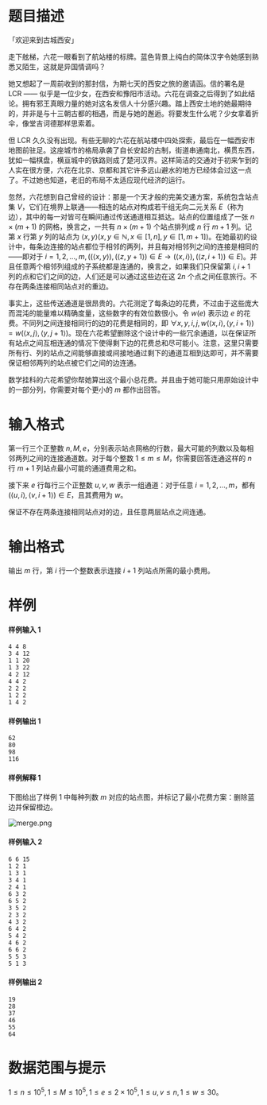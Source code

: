 
# 题目描述

「欢迎来到古城西安」

走下舷梯，六花一眼看到了航站楼的标牌。蓝色背景上纯白的简体汉字令她感到熟悉又陌生，这就是异国情调吗？

她又想起了一周前收到的那封信，为期七天的西安之旅的邀请函。信的署名是 LCR —— 似乎是一位少女，在西安和豫阳市活动。六花在调查之后得到了如此结论。拥有邪王真眼力量的她对这名发信人十分感兴趣。踏上西安土地的她最期待的，并非是与十三朝古都的相遇，而是与她的邂逅。将要发生什么呢？少女拿着折伞，像堂吉诃德那样思索着。

但 LCR 久久没有出现。有些无聊的六花在航站楼中四处探索，最后在一幅西安市地图前驻足。这座城市的格局承袭了自长安起的古制，街道串通南北，横贯东西，犹如一幅棋盘，横亘城中的铁路则成了楚河汉界。这样简洁的交通对于初来乍到的人实在很方便，六花在北京、京都和其它许多远山避水的地方已经体会过这一点了。不过她也知道，老旧的布局不太适应现代经济的运行。

忽然，六花想到自己曾经的设计：那是一个天才般的完美交通方案，系统包含站点集 $V$，它们在境界上联通——相连的站点对构成若干组无向二元关系 $E$（称为边），其中的每一对皆可在瞬间通过传送通道相互抵达。站点的位置组成了一张 $n\times (m+1)$ 的网格，换言之，一共有 $n\times (m+1)$ 个站点排列成 $n$ 行 $m+1$ 列。记第 $x$ 行第 $y$ 列的站点为 $\langle x,y \rangle (x, y\in \mathbb{N}, x\in [1,n], y\in [1,m+1])$。在她最初的设计中，每条边连接的站点都位于相邻的两列，并且每对相邻列之间的连接是相同的——即对于 $i = 1, 2, \dots , m,((\langle x, y\rangle), (\langle z, y+1 \rangle) \in E \rightarrow (\langle x, i\rangle), (\langle z, i+1 \rangle)\in E)$。并且任意两个相邻列组成的子系统都是连通的，换言之，如果我们只保留第 $i,i+1$ 列的点和它们之间的边，人们还是可以通过这些边在这 $2n$ 个点之间任意旅行。不存在两条连接相同站点对的重边。

事实上，这些传送通道是很昂贵的。六花测定了每条边的花费，不过由于这些庞大而混沌的能量难以精确度量，这些数字的有效位数很小。令 $w(e)$ 表示边 $e$ 的花费。不同列之间连接相同行的边的花费是相同的，即 $\forall x,y,i,j , w(\langle x, i \rangle, \langle y, i + 1 \rangle) = w(\langle x, j \rangle, \langle y, j + 1 \rangle)$。现在六花希望删除这个设计中的一些冗余通道，以在保证所有站点之间互相连通的情况下使得剩下边的花费总和尽可能小。注意，这里只需要所有行、列的站点之间能够直接或间接地通过剩下的通道互相到达即可，并不需要保证相邻两列的站点被它们之间的边连通。

数学挂科的六花希望你帮她算出这个最小总花费。并且由于她可能只用原始设计中的一部分列，你需要对每个更小的 $m$ 都作出回答。

# 输入格式

第一行三个正整数 $n,M,e$，分别表示站点网格的行数，最大可能的列数以及每相邻两列之间的连接通道数。对于每个整数 $1\le m\le M$，你需要回答连通这样的 $n$ 行 $m+1$ 列站点最小可能的通道费用之和。

接下来 $e$ 行每行三个正整数 $u,v,w$ 表示一组通道：对于任意 $i = 1, 2, \dots , m$，都有 $(\langle u, i \rangle , \langle v, i+1 \rangle) \in E$，且其费用为 $w$。

保证不存在两条连接相同站点对的边，且任意两层站点之间连通。

# 输出格式

输出 $m$ 行，第 $i$ 行一个整数表示连接 $i+1$ 列站点所需的最小费用。

# 样例

#### 样例输入 1
```plain
4 4 8
3 4 12
1 1 20
1 3 22
4 2 12
4 4 2
2 2 2
1 2 2
1 4 2
```

#### 样例输出 1
```plain
62
80
98
116
```

#### 样例解释 1

下图给出了样例 $1$ 中每种列数 $m$ 对应的站点图，并标记了最小花费方案：删除蓝边并保留橙边。

![merge.png](/source/loj/6631/img/aHR0cHM6Ly9sb2otaW1nLnVweXVuLm1lbmNpLm1lbXNldDAuY24vMjAxOS8wNy8wNC81ZDFkZjZmMjdhNjlhLnBuZw==.png)

#### 样例输入 2
```plain
6 6 15
1 2 1
1 3 1
3 4 1
2 4 1
6 3 2
6 5 2
3 5 2
2 3 2
4 3 2
6 4 2
5 4 2
4 6 2
6 6 2
5 5 3
5 1 3
```

#### 样例输出 2
```plain
19
28
37
46
55
64
```


# 数据范围与提示

$1\le n\le 10^5, 1\le M\le 10^5, 1\le e\le 2\times 10^5, 1\le u, v\le n, 1\le w\le 30$。

